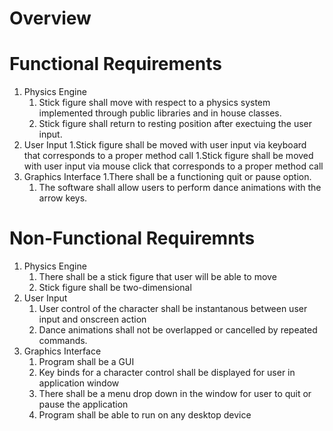 
# Overview

# Functional Requirements 

1. Physics Engine
    1. Stick figure shall move with respect to a physics system implemented through public libraries and in house classes.
    1. Stick figure shall return to resting position after exectuing the user input. 
2. User Input
    1.Stick figure shall be moved with user input via keyboard that corresponds to a proper method call
    1.Stick figure shall be moved with user input via mouse click that corresponds to a proper method call
3. Graphics Interface
    1.There shall be a functioning quit or pause option.
    1. The software shall allow users to perform dance animations with the arrow keys.

# Non-Functional Requiremnts

1. Physics Engine
    1. There shall be a stick figure that user will be able to move
    1. Stick figure shall be two-dimensional
2. User Input
    1. User control of the character shall be instantanous between user input and onscreen action
    1. Dance animations shall not be overlapped or cancelled by repeated commands.
3. Graphics Interface
    1. Program shall be a GUI
    1. Key binds for a character control shall be displayed for user in application window
    1. There shall be a menu drop down in the window for user to quit or pause the application
    1. Program shall be able to run on any desktop device
    